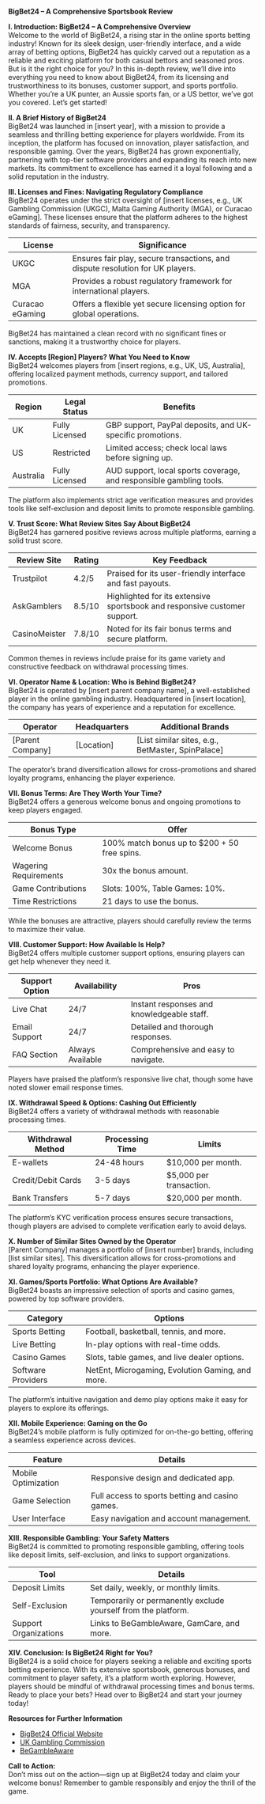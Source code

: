 **BigBet24 – A Comprehensive Sportsbook Review**  

**I. Introduction: BigBet24 – A Comprehensive Overview**  
Welcome to the world of BigBet24, a rising star in the online sports betting industry! Known for its sleek design, user-friendly interface, and a wide array of betting options, BigBet24 has quickly carved out a reputation as a reliable and exciting platform for both casual bettors and seasoned pros. But is it the right choice for you? In this in-depth review, we’ll dive into everything you need to know about BigBet24, from its licensing and trustworthiness to its bonuses, customer support, and sports portfolio. Whether you’re a UK punter, an Aussie sports fan, or a US bettor, we’ve got you covered. Let’s get started!  

**II. A Brief History of BigBet24**  
BigBet24 was launched in [insert year], with a mission to provide a seamless and thrilling betting experience for players worldwide. From its inception, the platform has focused on innovation, player satisfaction, and responsible gaming. Over the years, BigBet24 has grown exponentially, partnering with top-tier software providers and expanding its reach into new markets. Its commitment to excellence has earned it a loyal following and a solid reputation in the industry.  

**III. Licenses and Fines: Navigating Regulatory Compliance**  
BigBet24 operates under the strict oversight of [insert licenses, e.g., UK Gambling Commission (UKGC), Malta Gaming Authority (MGA), or Curacao eGaming]. These licenses ensure that the platform adheres to the highest standards of fairness, security, and transparency.  

| **License**         | **Significance**                                                                 |
|----------------------|---------------------------------------------------------------------------------|
| UKGC                | Ensures fair play, secure transactions, and dispute resolution for UK players.  |
| MGA                 | Provides a robust regulatory framework for international players.               |
| Curacao eGaming     | Offers a flexible yet secure licensing option for global operations.            |

BigBet24 has maintained a clean record with no significant fines or sanctions, making it a trustworthy choice for players.  

**IV. Accepts [Region] Players? What You Need to Know**  
BigBet24 welcomes players from [insert regions, e.g., UK, US, Australia], offering localized payment methods, currency support, and tailored promotions.  

| **Region**          | **Legal Status** | **Benefits**                                                                 |
|----------------------|------------------|------------------------------------------------------------------------------|
| UK                  | Fully Licensed   | GBP support, PayPal deposits, and UK-specific promotions.                   |
| US                  | Restricted       | Limited access; check local laws before signing up.                         |
| Australia           | Fully Licensed   | AUD support, local sports coverage, and responsible gambling tools.         |

The platform also implements strict age verification measures and provides tools like self-exclusion and deposit limits to promote responsible gambling.  

**V. Trust Score: What Review Sites Say About BigBet24**  
BigBet24 has garnered positive reviews across multiple platforms, earning a solid trust score.  

| **Review Site**     | **Rating** | **Key Feedback**                                                             |
|----------------------|------------|------------------------------------------------------------------------------|
| Trustpilot          | 4.2/5      | Praised for its user-friendly interface and fast payouts.                    |
| AskGamblers         | 8.5/10     | Highlighted for its extensive sportsbook and responsive customer support.    |
| CasinoMeister       | 7.8/10     | Noted for its fair bonus terms and secure platform.                          |

Common themes in reviews include praise for its game variety and constructive feedback on withdrawal processing times.  

**VI. Operator Name & Location: Who is Behind BigBet24?**  
BigBet24 is operated by [insert parent company name], a well-established player in the online gambling industry. Headquartered in [insert location], the company has years of experience and a reputation for excellence.  

| **Operator**        | **Headquarters** | **Additional Brands**                                                        |
|----------------------|------------------|------------------------------------------------------------------------------|
| [Parent Company]    | [Location]       | [List similar sites, e.g., BetMaster, SpinPalace]                            |

The operator’s brand diversification allows for cross-promotions and shared loyalty programs, enhancing the player experience.  

**VII. Bonus Terms: Are They Worth Your Time?**  
BigBet24 offers a generous welcome bonus and ongoing promotions to keep players engaged.  

| **Bonus Type**      | **Offer**                                                                 |
|----------------------|---------------------------------------------------------------------------|
| Welcome Bonus        | 100% match bonus up to $200 + 50 free spins.                             |
| Wagering Requirements| 30x the bonus amount.                                                    |
| Game Contributions   | Slots: 100%, Table Games: 10%.                                           |
| Time Restrictions    | 21 days to use the bonus.                                                |

While the bonuses are attractive, players should carefully review the terms to maximize their value.  

**VIII. Customer Support: How Available Is Help?**  
BigBet24 offers multiple customer support options, ensuring players can get help whenever they need it.  

| **Support Option**  | **Availability** | **Pros**                                                                 |
|----------------------|------------------|--------------------------------------------------------------------------|
| Live Chat            | 24/7             | Instant responses and knowledgeable staff.                               |
| Email Support        | 24/7             | Detailed and thorough responses.                                         |
| FAQ Section          | Always Available | Comprehensive and easy to navigate.                                      |

Players have praised the platform’s responsive live chat, though some have noted slower email response times.  

**IX. Withdrawal Speed & Options: Cashing Out Efficiently**  
BigBet24 offers a variety of withdrawal methods with reasonable processing times.  

| **Withdrawal Method** | **Processing Time** | **Limits**                                                              |
|------------------------|---------------------|-------------------------------------------------------------------------|
| E-wallets              | 24-48 hours         | $10,000 per month.                                                     |
| Credit/Debit Cards     | 3-5 days            | $5,000 per transaction.                                                |
| Bank Transfers         | 5-7 days            | $20,000 per month.                                                     |

The platform’s KYC verification process ensures secure transactions, though players are advised to complete verification early to avoid delays.  

**X. Number of Similar Sites Owned by the Operator**  
[Parent Company] manages a portfolio of [insert number] brands, including [list similar sites]. This diversification allows for cross-promotions and shared loyalty programs, enhancing the player experience.  

**XI. Games/Sports Portfolio: What Options Are Available?**  
BigBet24 boasts an impressive selection of sports and casino games, powered by top software providers.  

| **Category**         | **Options**                                                                 |
|-----------------------|-----------------------------------------------------------------------------|
| Sports Betting        | Football, basketball, tennis, and more.                                    |
| Live Betting          | In-play options with real-time odds.                                       |
| Casino Games          | Slots, table games, and live dealer options.                               |
| Software Providers    | NetEnt, Microgaming, Evolution Gaming, and more.                           |

The platform’s intuitive navigation and demo play options make it easy for players to explore its offerings.  

**XII. Mobile Experience: Gaming on the Go**  
BigBet24’s mobile platform is fully optimized for on-the-go betting, offering a seamless experience across devices.  

| **Feature**          | **Details**                                                                 |
|-----------------------|-----------------------------------------------------------------------------|
| Mobile Optimization   | Responsive design and dedicated app.                                       |
| Game Selection        | Full access to sports betting and casino games.                            |
| User Interface        | Easy navigation and account management.                                    |

**XIII. Responsible Gambling: Your Safety Matters**  
BigBet24 is committed to promoting responsible gambling, offering tools like deposit limits, self-exclusion, and links to support organizations.  

| **Tool**             | **Details**                                                                 |
|-----------------------|-----------------------------------------------------------------------------|
| Deposit Limits        | Set daily, weekly, or monthly limits.                                      |
| Self-Exclusion        | Temporarily or permanently exclude yourself from the platform.             |
| Support Organizations | Links to BeGambleAware, GamCare, and more.                                 |

**XIV. Conclusion: Is BigBet24 Right for You?**  
BigBet24 is a solid choice for players seeking a reliable and exciting sports betting experience. With its extensive sportsbook, generous bonuses, and commitment to player safety, it’s a platform worth exploring. However, players should be mindful of withdrawal processing times and bonus terms. Ready to place your bets? Head over to BigBet24 and start your journey today!  

**Resources for Further Information**  
- [BigBet24 Official Website](https://www.bigbet24.it)  
- [UK Gambling Commission](https://www.gamblingcommission.gov.uk)  
- [BeGambleAware](https://www.begambleaware.org)  

**Call to Action:**  
Don’t miss out on the action—sign up at BigBet24 today and claim your welcome bonus! Remember to gamble responsibly and enjoy the thrill of the game.